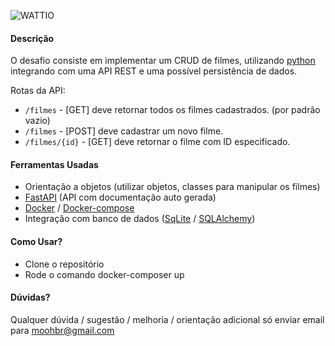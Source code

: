 ![WATTIO](http://wattio.com.br/web/image/1204-212f47c3/Logo%20Wattio.png)

#### Descrição

O desafio consiste em implementar um CRUD de filmes, utilizando [python](https://www.python.org/ "python") integrando com uma API REST e uma possível persistência de dados.

Rotas da API:

 - `/filmes` - [GET] deve retornar todos os filmes cadastrados. (por padrão vazio)
 - `/filmes` - [POST] deve cadastrar um novo filme.
 - `/filmes/{id}` -  [GET] deve retornar o filme com ID especificado.

#### Ferramentas  Usadas

- Orientação a objetos (utilizar objetos, classes para manipular os filmes)
- [FastAPI](https://fastapi.tiangolo.com/) (API com documentação auto gerada)
- [Docker](https://www.docker.com/) / [Docker-compose](https://docs.docker.com/compose/install/)
- Integração com banco de dados ([SqLite](https://www.sqlite.org/index.html) / [SQLAlchemy](https://fastapi.tiangolo.com/tutorial/sql-databases/#sql-relational-databases))


#### Como Usar?

- Clone o repositório
- Rode o comando docker-composer up

#### Dúvidas?

Qualquer dúvida / sugestão / melhoria / orientação adicional só enviar email para moohbr@gmail.com
